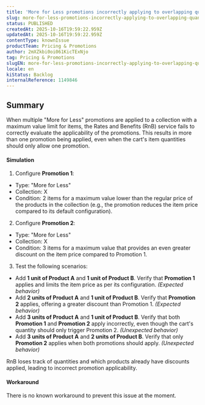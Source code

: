 ```yaml
---
title: 'More for Less promotions incorrectly applying to overlapping quantities'
slug: more-for-less-promotions-incorrectly-applying-to-overlapping-quantities
status: PUBLISHED
createdAt: 2025-10-16T19:59:22.959Z
updatedAt: 2025-10-16T19:59:22.959Z
contentType: knownIssue
productTeam: Pricing & Promotions
author: 2mXZkbi0oi061KicTExNjo
tag: Pricing & Promotions
slugEN: more-for-less-promotions-incorrectly-applying-to-overlapping-quantities
locale: en
kiStatus: Backlog
internalReference: 1149846
---
```


## Summary


When multiple "More for Less" promotions are applied to a collection with a maximum value limit for items, the Rates and Benefits (RnB) service fails to correctly evaluate the applicability of the promotions. This results in more than one promotion being applied, even when the cart's item quantities should only allow one promotion.


#### Simulation



1. Configure **Promotion 1**:
  - Type: "More for Less"
  - Collection: X
  - Condition: 2 items for a maximum value lower than the regular price of the products in the collection (e.g., the promotion reduces the item price compared to its default configuration).
2. Configure **Promotion 2**:
  - Type: "More for Less"
  - Collection: X
  - Condition: 3 items for a maximum value that provides an even greater discount on the item price compared to Promotion 1.
3. Test the following scenarios:
  - Add **1 unit of Product A** and **1 unit of Product B**. Verify that **Promotion 1** applies and limits the item price as per its configuration. _(Expected behavior)_
  - Add **2 units of Product A** and **1 unit of Product B**. Verify that **Promotion 2** applies, offering a greater discount than Promotion 1. _(Expected behavior)_
  - Add **3 units of Product A** and **1 unit of Product B**. Verify that both **Promotion 1** and **Promotion 2** apply incorrectly, even though the cart's quantity should only trigger Promotion 2. _(Unexpected behavior)_
  - Add **3 units of Product A** and **2 units of Product B**. Verify that only **Promotion 2** applies when both promotions should apply. _(Unexpected behavior)_

RnB loses track of quantities and which products already have discounts applied, leading to incorrect promotion applicability.


#### Workaround


There is no known workaround to prevent this issue at the moment.



